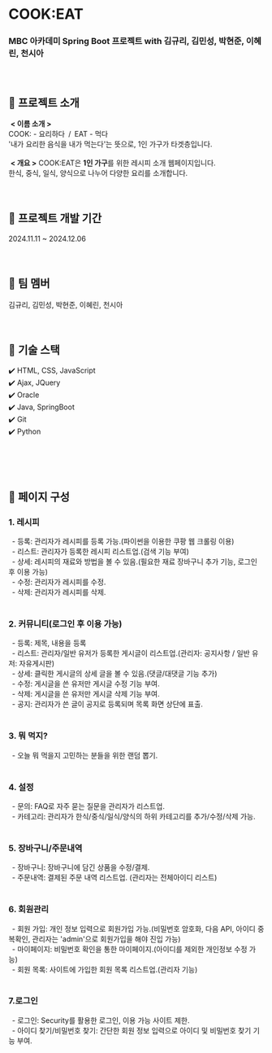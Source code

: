 # COOK:EAT
### MBC 아카데미 Spring Boot 프로젝트 with 김규리, 김민성, 박현준, 이혜린, 천시아<br><br><br>
## 🍴 프로젝트 소개
&nbsp;<b>< 이름 소개 ></b>
<br>
COOK: - 요리하다&ensp;/&ensp;EAT - 먹다
<br/>
'내가 요리한 음식을 내가 먹는다'는 뜻으로, 1인 가구가 타겟층입니다.
<br><br>
&nbsp;<b>< 개요 ></b>
COOK:EAT은 <b>1인 가구</b>를 위한 레시피 소개 웹페이지입니다.
<br/>
한식, 중식, 일식, 양식으로 나누어 다양한 요리를 소개합니다.
<br><br><br>

## 🍴 프로젝트 개발 기간
2024.11.11 ~ 2024.12.06
<br><br><br>

## 🍴 팀 멤버
김규리, 김민성, 박현준, 이혜린, 천시아
<br><br><br>

## 🍴 기술 스택
✔️ HTML, CSS, JavaScript<br>
✔️ Ajax, JQuery<br>
✔️ Oracle<br>
✔️ Java, SpringBoot<br>
✔️ Git<br>
✔️ Python<br><br>
<br><br><br>

## 🍴 페이지 구성
### 1. 레시피<br>
&ensp;- 등록: 관리자가 레시피를 등록 가능.(파이썬을 이용한 쿠팡 웹 크롤링 이용)
<br/>
&ensp;- 리스트: 관리자가 등록한 레시피 리스트업.(검색 기능 부여)
<br/>
&ensp;- 상세: 레시피의 재료와 방법을 볼 수 있음.(필요한 재료 장바구니 추가 기능, 로그인 후 이용 가능)
<br/>
&ensp;- 수정: 관리자가 레시피를 수정.
<br/>
&ensp;- 삭제: 관리자가 레시피를 삭제.
<br/>
<br/>
### 2. 커뮤니티(로그인 후 이용 가능)<br>
&ensp;- 등록: 제목, 내용을 등록
<br/>
&ensp;- 리스트: 관리자/일반 유저가 등록한 게시글이 리스트업.(관리자: 공지사항 / 일반 유저: 자유게시판)
<br/>
&ensp;- 상세: 클릭한 게시글의 상세 글을 볼 수 있음.(댓글/대댓글 기능 추가)
<br/>
&ensp;- 수정: 게시글을 쓴 유저만 게시글 수정 기능 부여.
<br/>
&ensp;- 삭제: 게시글을 쓴 유저만 게시글 삭제 기능 부여.
<br/>
&ensp;- 공지: 관리자가 쓴 글이 공지로 등록되며 목록 화면 상단에 표출.
<br/>
<br/>
### 3. 뭐 먹지?<br>
&ensp;- 오늘 뭐 먹을지 고민하는 분들을 위한 랜덤 뽑기.
<br/>
<br/>
### 4. 설정<br>
&ensp;- 문의: FAQ로 자주 묻는 질문을 관리자가 리스트업.
<br/>
&ensp;- 카테고리: 관리자가 한식/중식/일식/양식의 하위 카테고리를 추가/수정/삭제 가능.
<br/>
<br/>
### 5. 장바구니/주문내역<br>
&ensp;- 장바구니: 장바구니에 담긴 상품을 수정/결제.
<br/>
&ensp;- 주문내역: 결제된 주문 내역 리스트업. (관리자는 전체아이디 리스트)
<br/>
<br/>
### 6. 회원관리<br>
&ensp;- 회원 가입: 개인 정보 입력으로 회원가입 가능.(비밀번호 암호화, 다음 API, 아이디 중복확인, 관리자는 'admin'으로 회원가입을 해야 진입 가능)
<br/>
&ensp;- 마이페이지: 비밀번호 확인을 통한 마이페이지.(아이디를 제외한 개인정보 수정 가능)
<br/>
&ensp;- 회원 목록: 사이트에 가입한 회원 목록 리스트업.(관리자 기능)
<br/>
<br/>
### 7.로그인<br>
&ensp;- 로그인: Security를 활용한 로그인, 이용 가능 사이트 제한.
<br/>
&ensp;- 아이디 찾기/비밀번호 찾기: 간단한 회원 정보 입력으로 아이디 및 비밀번호 찾기 기능 부여.
<br/>
